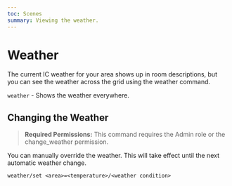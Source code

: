 ```yaml
---
toc: Scenes
summary: Viewing the weather.
---
```

# Weather

The current IC weather for your area shows up in room descriptions, but you can see the weather across the grid using the weather command.

`weather` - Shows the weather everywhere.

## Changing the Weather

> **Required Permissions:** This command requires the Admin role or the change_weather permission.

You can manually override the weather.  This will take effect until the next automatic weather change.

`weather/set <area>=<temperature>/<weather condition>`